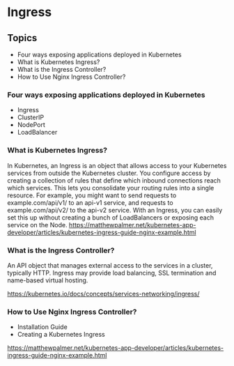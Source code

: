 # Ingress 
## Topics         
- Four ways exposing applications deployed in Kubernetes 
- What is Kubernetes Ingress?
- What is the Ingress Controller?
- How to Use Nginx Ingress Controller?
### Four ways exposing applications deployed in Kubernetes
- Ingress 
- ClusterIP
- NodePort
- LoadBalancer
### What is Kubernetes Ingress?
In Kubernetes, an Ingress is an object that allows access to your Kubernetes services from outside the Kubernetes cluster. You configure access by creating a collection of rules that define which inbound connections reach which services.
This lets you consolidate your routing rules into a single resource. For example, you might want to send requests to example.com/api/v1/ to an api-v1 service, and requests to example.com/api/v2/ to the api-v2 service. With an Ingress, you can easily set this up without creating a bunch of LoadBalancers or exposing each service on the Node.
https://matthewpalmer.net/kubernetes-app-developer/articles/kubernetes-ingress-guide-nginx-example.html

### What is the Ingress Controller?
An API object that manages external access to the services in a cluster, typically HTTP.
Ingress may provide load balancing, SSL termination and name-based virtual hosting.

https://kubernetes.io/docs/concepts/services-networking/ingress/


### How to Use Nginx Ingress Controller?
- Installation Guide
- Creating a Kubernetes Ingress

https://matthewpalmer.net/kubernetes-app-developer/articles/kubernetes-ingress-guide-nginx-example.html